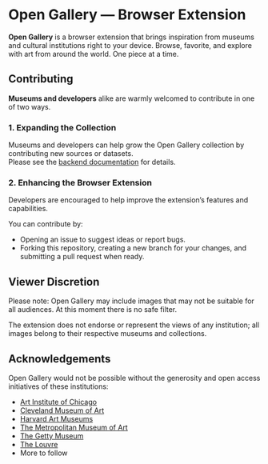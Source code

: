 # Open Gallery — Browser Extension  
**Open Gallery** is a browser extension that brings inspiration from museums and cultural institutions right to your device. Browse, favorite, and explore with art from around the world. One piece at a time.  

## Contributing  
**Museums and developers** alike are warmly welcomed to contribute in one of two ways. 

### 1. Expanding the Collection  
Museums and developers can help grow the Open Gallery collection by contributing new sources or datasets.  
Please see the [backend documentation](https://github.com/andy-jdl/OpenGallery-Backend/tree/main) for details.  

### 2. Enhancing the Browser Extension  
Developers are encouraged to help improve the extension’s features and capabilities.  

You can contribute by:  
- Opening an issue to suggest ideas or report bugs.  
- Forking this repository, creating a new branch for your changes, and submitting a pull request when ready.  

## Viewer Discretion  
Please note: Open Gallery may include images that may not be suitable for all audiences. At this moment there 
is no safe filter.

The extension does not endorse or represent the views of any institution; all images belong to their respective museums and collections.  

## Acknowledgements 
Open Gallery would not be possible without the generosity and open access initiatives of these institutions:

- [Art Institute of Chicago](https://api.artic.edu/docs/)
- [Cleveland Museum of Art](https://openaccess-api.clevelandart.org/)
- [Harvard Art Museums](https://harvardartmuseums.org/collections/api)
- [The Metropolitan Museum of Art](https://metmuseum.github.io/)
- [The Getty Museum](https://data.getty.edu/)
- [The Louvre](https://collections.louvre.fr/en/)
- More to follow